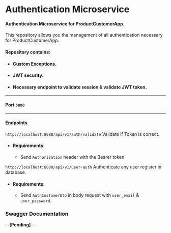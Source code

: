 # Authentication Microservice

#### Authentication Microservice for ProductCustomerApp.

This repository allows you the management of all authentication necessary for ProductCustomerApp.

#### Repository contains:

* #### Custom Exceptions.
* #### JWT security.
* #### Necessary endpoint to validate session & validate JWT token.

<hr/>

#### Port `8080`

<hr />

#### Endpoints

`http://localhost:8080/api/v1/auth/validate` Validate if Token is correct.
* #### Requirements:
  * Send `Authorization` header with the Bearer token.

`http://localhost:8080/api/v1/user-auth` Authenticate any user register in database.
* #### Requirements:
    * Send `AuthCustomerDto` in body request with `user_email` & `user_password`.


### Swagger Documentation

--**[Pending]**--
